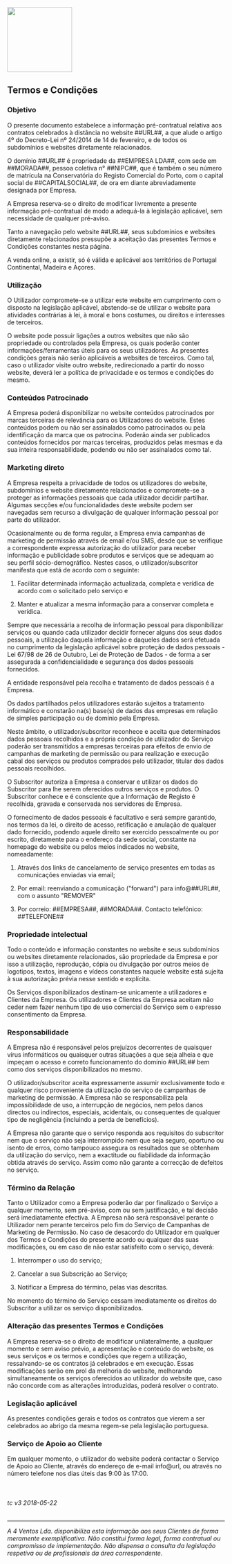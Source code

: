 <img src="https://4v.pt/i/logo_4v.png" width="150">

## Termos e Condições

### Objetivo
O presente documento estabelece a informação pré-contratual relativa aos contratos celebrados à distância no website ##URL##, a que alude o artigo 4º do Decreto-Lei nº 24/2014 de 14 de fevereiro, e de todos os subdomínios e websites diretamente relacionados. 

O domínio ##URL## é propriedade da ##EMPRESA LDA##, com sede em ##MORADA##, pessoa coletiva n° ##NIPC##, que é também o seu número de matrícula na Conservatória do Registo Comercial do Porto, com o capital social de ##CAPITALSOCIAL##, de ora em diante abreviadamente designada por Empresa.

A Empresa reserva-se o direito de modificar livremente a presente informação pré-contratual de modo a adequá-la à legislação aplicável, sem necessidade de qualquer pré-aviso.

Tanto a navegação pelo website ##URL##, seus subdomínios e websites diretamente relacionados pressupõe a aceitação das presentes Termos e Condições constantes nesta página.

A venda online, a existir, só é válida e aplicável aos territórios de Portugal Continental, Madeira e Açores.

### Utilização
O Utilizador compromete-se a utilizar este website em cumprimento com o disposto na legislação aplicável, abstendo-se de utilizar o website para atividades contrárias à lei, à moral e bons costumes, ou direitos e interesses de terceiros.

O website pode possuir ligações a outros websites que não são propriedade ou controlados pela Empresa, os quais poderão conter informações/ferramentas úteis para os seus utilizadores. As presentes condições gerais não serão aplicáveis a websites de terceiros. Como tal, caso o utilizador visite outro website, redirecionado a partir do nosso website, deverá ler a política de privacidade e os termos e condições do mesmo.

### Conteúdos Patrocinado

A Empresa poderá disponibilizar no website conteúdos patrocinados por marcas terceiras de relevância para os Utilizadores do website. Estes conteúdos podem ou não ser assinalados como patrocinados ou pela identificação da marca que os patrocina. Poderão ainda ser publicados conteúdos fornecidos por marcas terceiras, produzidos pelas mesmas e da sua inteira responsabilidade, podendo ou não ser assinalados como tal.

### Marketing direto
A Empresa respeita a privacidade de todos os utilizadores do website, subdomínios e website diretamente relacionados e compromete-se a proteger as informações pessoais que cada utilizador decidir partilhar. Algumas secções e/ou funcionalidades deste website podem ser navegadas sem recurso a divulgação de qualquer informação pessoal por parte do utilizador.

Ocasionalmente ou de forma regular, a Empresa envia  campanhas de marketing de permissão através de email e/ou SMS, desde que se verifique a correspondente expressa autorização do utilizador para receber informação e publicidade sobre produtos e serviços que se adequam ao seu perfil sócio-demográfico. Nestes casos, o utilizador/subscritor manifesta que está de acordo com o seguinte:

1. Facilitar determinada informação actualizada, completa e verídica de acordo com o solicitado pelo serviço e

2. Manter e atualizar a mesma informação para a conservar completa e verídica.

Sempre que necessária a recolha de informação pessoal para disponibilizar serviços ou quando cada utilizador decidir fornecer alguns dos seus dados pessoais, a utilização daquela informação e daqueles dados será efetuada no cumprimento da legislação aplicável sobre proteção de dados pessoais - Lei 67/98 de 26 de Outubro, Lei de Proteção de Dados - de forma a ser assegurada a confidencialidade e segurança dos dados pessoais fornecidos.

A entidade responsável pela recolha e tratamento de dados pessoais é a Empresa.

Os dados partilhados pelos utilizadores estarão sujeitos a tratamento informático e constarão na(s) base(s) de dados das empresas em relação de simples participação ou de domínio pela Empresa.

Neste âmbito, o utilizador/subscritor reconhece e aceita que determinados dados pessoais recolhidos e a própria condição de utilizador do Serviço poderão ser transmitidos a empresas terceiras para efeitos de envio de campanhas de marketing de permissão ou para realização e execução cabal dos serviços ou produtos comprados pelo utilizador, titular dos dados pessoais recolhidos.

O Subscritor autoriza a Empresa a conservar e utilizar os dados do Subscritor para lhe serem oferecidos outros serviços e produtos. O Subscritor conhece e é consciente que a Informação de Registo é recolhida, gravada e conservada nos servidores de Empresa.

O fornecimento de dados pessoais é facultativo e será sempre garantido, nos termos da lei, o direito de acesso, retificação e anulação de qualquer dado fornecido, podendo aquele direito ser exercido pessoalmente ou por escrito, diretamente para o endereço da sede social, constante na homepage do website ou pelos meios indicados no website, nomeadamente:

1. Através dos links de cancelamento de serviço presentes em todas as comunicações enviadas via email;

2. Por email: reenviando a comunicação ("forward") para info@##URL##, com o assunto "REMOVER"

3. Por correio: ##EMPRESA##, ##MORADA##. Contacto telefónico: ##TELEFONE##

### Propriedade intelectual
Todo o conteúdo e informação constantes no website e seus subdomínios ou websites diretamente relacionados, são propriedade da Empresa e por isso a utilização, reprodução, cópia ou divulgação por outros meios de logotipos, textos, imagens e vídeos constantes naquele website está sujeita à sua autorização prévia nesse sentido e explícita.

Os Serviços disponibilizados destinam-se unicamente a utilizadores e Clientes da Empresa. Os utilizadores e Clientes da Empresa aceitam não ceder nem fazer nenhum tipo de uso comercial do Serviço sem o expresso consentimento da Empresa.

### Responsabilidade
A Empresa não é responsável pelos prejuízos decorrentes de quaisquer vírus informáticos ou quaisquer outras situações a que seja alheia e que impeçam o acesso e correto funcionamento do domínio ##URL## bem como dos serviços disponibilizados no mesmo.

O utilizador/subscritor aceita expressamente assumir exclusivamente todo e qualquer risco proveniente da utilização do serviço de campanhas de marketing de permissão. A Empresa não se responsabiliza pela impossibilidade de uso, a interrupção de negócios, nem pelos danos directos ou indirectos, especiais, acidentais, ou consequentes de qualquer tipo de negligência (incluindo a perda de benefícios).

A Empresa não garante que o serviço responda aos requisitos do subscritor nem que o serviço não seja interrompido nem que seja seguro, oportuno ou isento de erros, como tampouco assegura os resultados que se obtenham da utilização do serviço, nem a exactitude ou fiabilidade da informação obtida através do serviço. Assim como não garante a correcção de defeitos no serviço.

### Término da Relação
Tanto o Utilizador como a Empresa poderão dar por finalizado o Serviço a qualquer momento, sem pré-aviso, com ou sem justificação, e tal decisão será imediatamente efectiva. A Empresa não será responsável perante o Utilizador nem perante terceiros pelo fim do Serviço de Campanhas de Marketing de Permissão. No caso de desacordo do Utilizador em qualquer dos Termos e Condições do presente acordo ou qualquer das suas modificações, ou em caso de não estar satisfeito com o serviço, deverá:

1. Interromper o uso do serviço;

2. Cancelar a sua Subscrição ao Serviço;

3. Notificar a Empresa do término, pelas vias descritas.

No momento do término do Serviço cessam imediatamente os direitos do Subscritor a utilizar os serviço disponibilizados.

### Alteração das presentes Termos e Condições
A Empresa reserva-se o direito de modificar unilateralmente, a qualquer momento e sem aviso prévio, a apresentação e conteúdo do website, os seus serviços e os termos e condições que regem a utilização, ressalvando-se os contratos já celebrados e em execução. Essas modificações serão em prol da melhoria do website, melhorando simultaneamente os serviços oferecidos ao utilizador do website que, caso não concorde com as alterações introduzidas, poderá resolver o contrato.

### Legislação aplicável
As presentes condições gerais e todos os contratos que vierem a ser celebrados ao abrigo da mesma regem-se pela legislação portuguesa.

### Serviço de Apoio ao Cliente
Em qualquer momento, o utilizador do website poderá contactar o Serviço de Apoio ao Cliente, através do endereço de e-mail info@url, ou através no número telefone nos dias úteis das 9:00 às 17:00.

 
###### tc v3 2018-05-22
---
*A 4 Ventos Lda. disponibiliza esta informação aos seus Clientes de forma meramente exemplificativa. Não constitui forma legal, forma contratual ou compromisso de implementação. Não dispensa a consulta da legislação respetiva ou de profissionais da área correspondente.*
